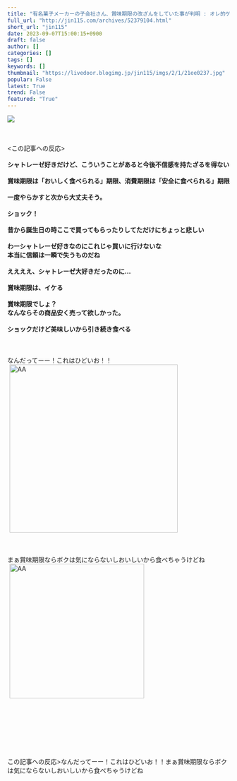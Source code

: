 ```yaml
---
title: "有名菓子メーカーの子会社さん、賞味期限の改ざんをしていた事が判明 : オレ的ゲーム速報＠刃"
full_url: "http://jin115.com/archives/52379104.html"
short_url: "jin115"
date: 2023-09-07T15:00:15+0900
draft: false
author: []
categories: []
tags: []
keywords: []
thumbnail: "https://livedoor.blogimg.jp/jin115/imgs/2/1/21ee0237.jpg"
popular: False
latest: True
trend: False
featured: "True"
---
```


![](https://livedoor.blogimg.jp/jin115/imgs/2/1/21ee0237.jpg)

<div><a name="more"></a> <br> <br> <この記事への反応><br> <br> <b>シャトレーゼ好きだけど、こういうことがあると今後不信感を持たざるを得ない</b><br> <br> <b>賞味期限は「おいしく食べられる」期限、消費期限は「安全に食べられる」期限</b><br> <br> <b>一度やらかすと次から大丈夫そう。</b><br> <br> <b>ショック！</b><br> <br> <b>昔から誕生日の時ここで買ってもらったりしてただけにちょっと悲しい</b><br> <br> <b>わーシャトレーゼ好きなのにこれじゃ買いに行けないな<br> 本当に信頼は一瞬で失うものだね</b><br> <br> <b>ええええ、シャトレーゼ大好きだったのに…</b><br> <br> <b>賞味期限は、イケる</b><br> <br> <b>賞味期限でしょ？<br> なんならその商品安く売って欲しかった。</b><br> <br> <b>ショックだけど美味しいから引き続き食べる</b><br> <br> <br> <br> なんだってーー！これはひどいお！！<br> <img src="https://livedoor.blogimg.jp/jin115/imgs/b/a/ba9a7659.gif" alt="AA" width="381" border="0" hspace="5" class="pict"><br> <br> <br> <br> まぁ賞味期限ならボクは気にならないしおいしいから食べちゃうけどね<br> <img src="https://livedoor.blogimg.jp/jin115/imgs/4/0/408094b2.gif" alt="AA" width="305" border="0" hspace="5" class="pict"><br> <br> <br> <br> <br> <br> <br> <br> <p>この記事への反応>なんだってーー！これはひどいお！！まぁ賞味期限ならボクは気にならないしおいしいから食べちゃうけどね</p></div>
